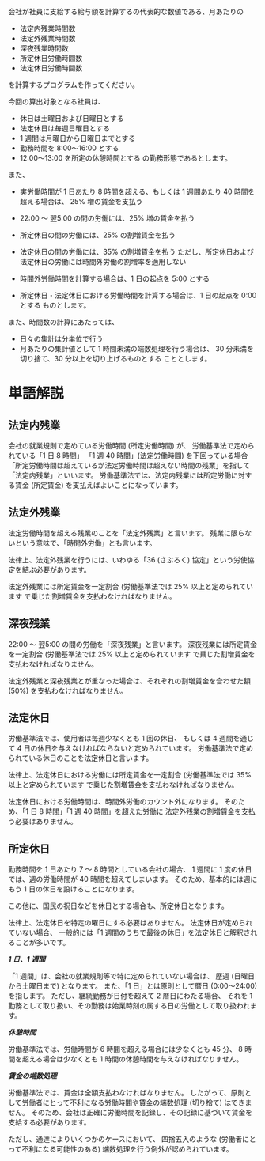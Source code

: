 会社が社員に支給する給与額を計算するの代表的な数値である、月あたりの

* 法定内残業時間数
* 法定外残業時間数
* 深夜残業時間数
* 所定休日労働時間数
* 法定休日労働時間数

を計算するプログラムを作ってください。

今回の算出対象となる社員は、
* 休日は土曜日および日曜日とする
* 法定休日は毎週日曜日とする
* 1 週間は月曜日から日曜日までとする
* 勤務時間を 8:00〜16:00 とする
* 12:00〜13:00 を所定の休憩時間とする
の勤務形態であるとします。

また、

* 実労働時間が 1 日あたり 8 時間を超える、もしくは 1 週間あたり 40 時間を超える場合は、 25% 増の賃金を支払う
* 22:00 〜 翌5:00 の間の労働には、25% 増の賃金を払う
* 所定休日の間の労働には、25% の割増賃金を払う
* 法定休日の間の労働には、35% の割増賃金を払う
ただし、所定休日および法定休日の労働には時間外労働の割増率を適用しない

* 時間外労働時間を計算する場合は、1 日の起点を 5:00 とする

* 所定休日・法定休日における労働時間を計算する場合は、1 日の起点を 0:00 とする
ものとします。

また、時間数の計算にあたっては、

* 日々の集計は分単位で行う
* 月あたりの集計値として 1 時間未満の端数処理を行う場合は、 30 分未満を切り捨て、30 分以上を切り上げるものとする
こととします。

# 単語解説
## 法定内残業

会社の就業規則で定めている労働時間 (所定労働時間) が、 労働基準法で定められている「1 日 8 時間」
「1 週 40 時間」(法定労働時間) を下回っている場合
「所定労働時間は超えているが法定労働時間は超えない時間の残業」を指して「法定内残業」といいます。
労働基準法では、法定内残業には所定労働に対する賃金 (所定賃金) を支払えばよいことになっています。

## 法定外残業

法定労働時間を超える残業のことを「法定外残業」と言います。 残業に限らないという意味で、「時間外労働」とも言います。

法律上、法定外残業を行うには、いわゆる「36 (さぶろく) 協定」という労使協定を結ぶ必要があります。

法定外残業には所定賃金を一定割合 (労働基準法では 25% 以上と定められています で乗じた割増賃金を支払わなければなりません。

## 深夜残業

22:00 〜 翌5:00 の間の労働を「深夜残業」と言います。 深夜残業には所定賃金を一定割合 
(労働基準法では 25% 以上と定められています で乗じた割増賃金を支払わなければなりません。

法定外残業と深夜残業とが重なった場合は、それぞれの割増賃金を合わせた額 (50%) を支払わなければなりません。

## 法定休日

労働基準法では、使用者は毎週少なくとも 1 回の休日、 もしくは 4 週間を通じて 4 日の休日を与えなければならないと定められています。
労働基準法で定められている休日のことを法定休日と言います。

法律上、法定休日における労働には所定賃金を一定割合 (労働基準法では 35% 以上と定められています で乗じた割増賃金を支払わなければなりません。

法定休日における労働時間は、時間外労働のカウント外になります。 そのため、「1 日 8 時間」「1 週 40 時間」を超えた労働に 
法定外残業の割増賃金を支払う必要はありません。

## 所定休日

勤務時間を 1 日あたり 7 〜 8 時間としている会社の場合、 1 週間に 1 度の休日では、週の労働時間が 40 時間を超えてしまいます。 
そのため、基本的には週にもう 1 日の休日を設けることになります。

この他に、国民の祝日などを休日とする場合も、所定休日となります。

法律上、法定休日を特定の曜日にする必要はありません。 法定休日が定められていない場合、 
一般的には「1 週間のうちで最後の休日」を法定休日と解釈されることが多いです。

***1 日、1 週間***

「1 週間」は、会社の就業規則等で特に定められていない場合は、 歴週 (日曜日から土曜日まで) となります。 
また、「1 日」とは原則として暦日 (0:00〜24:00) を指します。 ただし、継続勤務が日付を超えて 2 暦日にわたる場合、 
それを 1 勤務として取り扱い、その勤務は始業時刻の属する日の労働として取り扱われます。

***休憩時間***

労働基準法では、労働時間が 6 時間を超える場合には少なくとも 45 分、 8 時間を超える場合は少なくとも 1 時間の休憩時間を与えなければなりません。

***賃金の端数処理***

労働基準法では、賃金は全額支払わなければなりません。 
したがって、原則として労働者にとって不利になる労働時間や賃金の端数処理 (切り捨て) はできません。 
そのため、会社は正確に労働時間を記録し、その記録に基づいて賃金を支給する必要があります。

ただし、通達によりいくつかのケースにおいて、 四捨五入のような (労働者にとって不利になる可能性のある) 端数処理を行う例外が認められています。
